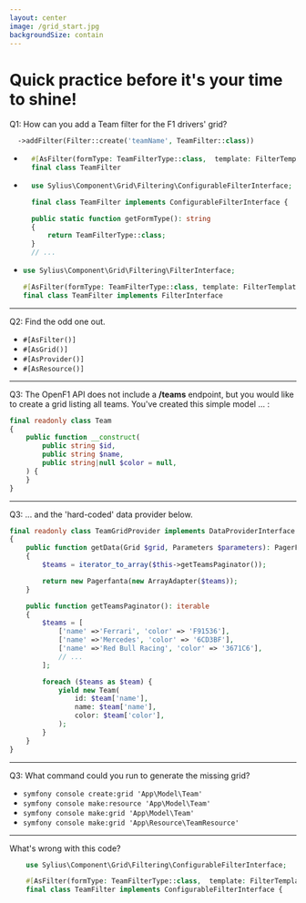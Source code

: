 ```yaml
---
layout: center
image: /grid_start.jpg
backgroundSize: contain
---
```


# Quick practice before it's your time to shine!
Q1: How can you add a Team filter for the F1 drivers' grid?

```php
  ->addFilter(Filter::create('teamName', TeamFilter::class)) 
```

<v-clicks>

* ```php
    #[AsFilter(formType: TeamFilterType::class,  template: FilterTemplate::SELECT->value,)]
    final class TeamFilter
* ```php
    use Sylius\Component\Grid\Filtering\ConfigurableFilterInterface;

    final class TeamFilter implements ConfigurableFilterInterface {
  
    public static function getFormType(): string
    {
        return TeamFilterType::class;
    }
    // ...
* ```php
  use Sylius\Component\Grid\Filtering\FilterInterface;
  
  #[AsFilter(formType: TeamFilterType::class, template: FilterTemplate::SELECT->value,)]
  final class TeamFilter implements FilterInterface

  
</v-clicks>


<!--
    Answers 2 and 3 are correct
-->

---

Q2: Find the odd one out.

<v-clicks>

* ```#[AsFilter()] ```
* ```#[AsGrid()]```
* <span v-mark="{ at: 5, color: 'red', type: 'circle' }">```#[AsProvider()]```</span>
* ```#[AsResource()]```

  
</v-clicks>

---

Q3: The OpenF1 API does not include a **/teams** endpoint, but you would like to create a grid listing all teams.
You've created this simple model ... : 

```php
final readonly class Team
{
    public function __construct(
        public string $id,
        public string $name,
        public string|null $color = null,
    ) {
    }
}
```

--- 

Q3: ... and the 'hard-coded' data provider below. 

```php
final readonly class TeamGridProvider implements DataProviderInterface
{
    public function getData(Grid $grid, Parameters $parameters): PagerFantaInterface
    {
        $teams = iterator_to_array($this->getTeamsPaginator());

        return new Pagerfanta(new ArrayAdapter($teams));
    }

    public function getTeamsPaginator(): iterable
    {
        $teams = [
            ['name' =>'Ferrari', 'color' => 'F91536'],
            ['name' =>'Mercedes', 'color' => '6CD3BF'],
            ['name' =>'Red Bull Racing', 'color' => '3671C6'],
            // ...
        ];

        foreach ($teams as $team) {
            yield new Team(
                id: $team['name'],
                name: $team['name'],
                color: $team['color'],
            );
        }
    }
}
```

---

Q3: What command could you run to generate the missing grid?

<v-clicks>

* ```symfony console create:grid 'App\Model\Team'```
* ```symfony console make:resource 'App\Model\Team'```
* <span v-mark="{ at: 5, color: 'red', type: 'circle' }">```symfony console make:grid 'App\Model\Team'```</span>
* ```symfony console make:grid 'App\Resource\TeamResource'```

</v-clicks>

<!--
    Although technically, we still need to add a TeamResource to generate routing  
```php

#[AsResource(
    section: 'admin',
    templatesDir: '@SyliusAdminUi/crud',
    routePrefix: '/admin',
    operations: [
        new Index(grid: TeamGrid::class),
    ],
)]
final readonly class TeamResource implements ResourceInterface
{
    public function __construct(
        public string $id,
        public string $name,
        public string|null $color = null,
    ) {
    }

    public function getId(): string
    {
        return $this->name;
    }
}
```
-->
---


What's wrong with this code?


```php
    use Sylius\Component\Grid\Filtering\ConfigurableFilterInterface;

    #[AsFilter(formType: TeamFilterType::class,  template: FilterTemplate::SELECT->value,)]
    final class TeamFilter implements ConfigurableFilterInterface {
```

<!--
    @TODO replace this question with something more pertinent and interesting than just the wrong interface is implemented...
-->
